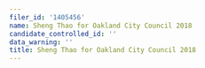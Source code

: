 ```yaml
---
filer_id: '1405456'
name: Sheng Thao for Oakland City Council 2018
candidate_controlled_id: ''
data_warning: ''
title: Sheng Thao for Oakland City Council 2018
---
```


